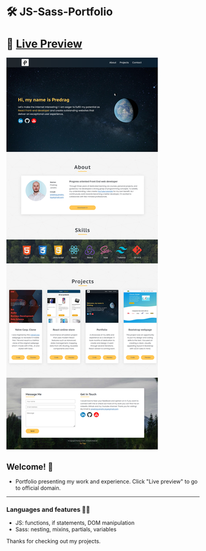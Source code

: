 # 🛠 JS-Sass-Portfolio

# 🔗 [Live Preview](https://main--courageous-salamander-ab38dd.netlify.app/)
![Design preview](./preview.png)

## Welcome! 👋

- Portfolio presenting my work and experience. Click "Live preview" to go to official domain.

---

### Languages and features 👨‍💻 

- JS: functions, if statements, DOM manipulation
- Sass: nesting, mixins, partials, variables

Thanks for checking out my projects.


